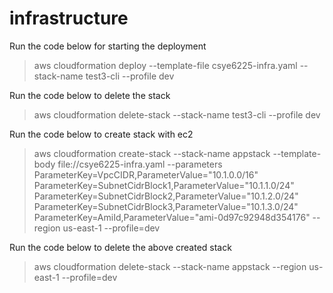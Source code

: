 # infrastructure

Run the code below for starting the deployment
> aws cloudformation deploy --template-file csye6225-infra.yaml --stack-name test3-cli --profile dev

Run the code below to delete the stack
> aws cloudformation delete-stack --stack-name test3-cli --profile dev


Run the code below to create stack with ec2
> aws cloudformation create-stack --stack-name appstack --template-body file://csye6225-infra.yaml --parameters ParameterKey=VpcCIDR,ParameterValue="10.1.0.0/16" ParameterKey=SubnetCidrBlock1,ParameterValue="10.1.1.0/24" ParameterKey=SubnetCidrBlock2,ParameterValue="10.1.2.0/24" ParameterKey=SubnetCidrBlock3,ParameterValue="10.1.3.0/24" ParameterKey=AmiId,ParameterValue="ami-0d97c92948d354176" --region us-east-1 --profile=dev

Run the code below to delete the above created stack
> aws cloudformation delete-stack --stack-name appstack --region us-east-1 --profile=dev